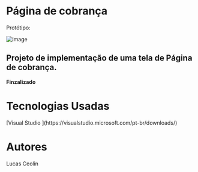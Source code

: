 <head> <h1> <b> Página de cobrança </b> </h1> </head>

Protótipo: 

![image](https://uidesigndaily.fra1.digitaloceanspaces.com/uploads/1585/day_1585.png)

<h2> Projeto de implementação de uma tela de Página de cobrança. </h2>

<b> Finzalizado </b>

<h1> <b> Tecnologias Usadas </b> </h1>
[Visual Studio ](https://visualstudio.microsoft.com/pt-br/downloads/)

<h1> <b> Autores </b> </h1>
Lucas Ceolin 

